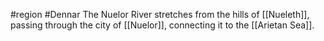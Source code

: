 #region #Dennar 
The Nuelor River stretches from the hills of [[Nueleth]], passing through the city of [[Nuelor]], connecting it to the [[Arietan Sea]].
